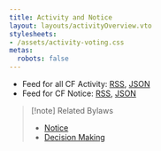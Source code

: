 ```yaml
---
title: Activity and Notice
layout: layouts/activityOverview.vto
stylesheets:
- /assets/activity-voting.css
metas:
  robots: false
---
```


- Feed for all CF Activity: [RSS](/feed/index.rss), [JSON](/feed/index.json)
- Feed for CF Notice: [RSS](/feed/notice.rss), [JSON](/feed/notice.json)

> [!note] Related Bylaws
>
> - [Notice](../foundation/bylaws/7-notice-records.md#notice)
> - [Decision Making](../foundation/bylaws/6-decision-making.md)
